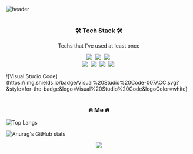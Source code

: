 ![header](https://capsule-render.vercel.app/api?type=soft&color=auto&height=120&section=header&text=DongHoKim&fontSize=50&animation=twinkling)

#
<h3 align="center">🛠 Tech Stack 🛠</h3>

<p align="center"> Techs that I've used at least once </p>

<p align="center">
  <img src="https://img.shields.io/badge/Java-007396?style=flat-square&logo=Java&logoColor=white"/></a>&nbsp 
  <img src="https://img.shields.io/badge/Python-3766AB?style=flat-square&logo=Python&logoColor=white"/></a>&nbsp
  <img src="https://img.shields.io/badge/C-A8B9CC?style=flat-square&logo=C&logoColor=white"/></a>&nbsp 
  
  <br> 
  <img src="https://img.shields.io/badge/HTML5-E34F26?style=flat&logo=html5&logoColor=white"/></a>&nbsp
  <img src="https://img.shields.io/badge/css-1572B6?style=flat-square&logo=css3&logoColor=white"/></a>&nbsp
  <img src="https://img.shields.io/badge/Notion-b4f5bd?style=flat&logo=Notion&logoColor=black"/></a>&nbsp
  <img src="https://img.shields.io/badge/GitHub-gray?style=flat&logo=GitHub&logoColor=black"/></a>&nbsp
  
  <br>

</p>
![Visual Studio Code](https://img.shields.io/badge/Visual%20Studio%20Code-007ACC.svg?&style=for-the-badge&logo=Visual%20Studio%20Code&logoColor=white)


#
<h3 align="center">🔥 Me 🔥</h3>

![Top Langs](https://github-readme-stats.vercel.app/api/top-langs/?username=chaewon1130&layout=compact&theme=tokyonight)

![Anurag's GitHub stats](https://github-readme-stats.vercel.app/api?username=chaewon1130&show_icons=true&theme=dracula)

<p align="center">
   <a href="https://hits.seeyoufarm.com"><img src="https://hits.seeyoufarm.com/api/count/incr/badge.svg?url=https%3A%2F%2Fgithub.com%2Fchaewon1130&count_bg=%23ED6DA3&title_bg=%2386757E&icon=github.svg&icon_color=%23E1DEDE&title=hits&edge_flat=false"/></a>
</p>

